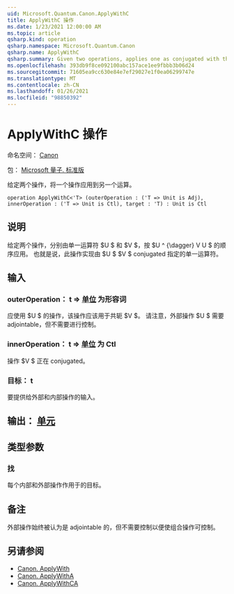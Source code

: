 ```yaml
---
uid: Microsoft.Quantum.Canon.ApplyWithC
title: ApplyWithC 操作
ms.date: 1/23/2021 12:00:00 AM
ms.topic: article
qsharp.kind: operation
qsharp.namespace: Microsoft.Quantum.Canon
qsharp.name: ApplyWithC
qsharp.summary: Given two operations, applies one as conjugated with the other.
ms.openlocfilehash: 393db9f8ce092100abc157ace1ee9fbbb3b06d24
ms.sourcegitcommit: 71605ea9cc630e84e7ef29027e1f0ea06299747e
ms.translationtype: MT
ms.contentlocale: zh-CN
ms.lasthandoff: 01/26/2021
ms.locfileid: "98850392"
---
```

# <a name="applywithc-operation"></a>ApplyWithC 操作

命名空间： [Canon](xref:Microsoft.Quantum.Canon)

包： [Microsoft 量子. 标准版](https://nuget.org/packages/Microsoft.Quantum.Standard)


给定两个操作，将一个操作应用到另一个运算。

```qsharp
operation ApplyWithC<'T> (outerOperation : ('T => Unit is Adj), innerOperation : ('T => Unit is Ctl), target : 'T) : Unit is Ctl
```


## <a name="description"></a>说明

给定两个操作，分别由单一运算符 $U $ 和 $V $，按 $U ^ {\dagger} V U $ 的顺序应用。 也就是说，此操作实现由 $U $ $V $ conjugated 指定的单一运算符。

## <a name="input"></a>输入

### <a name="outeroperation--t--unit--is-adj"></a>outerOperation： t => [单位](xref:microsoft.quantum.lang-ref.unit)  为形容词

应使用 $U $ 的操作，该操作应该用于共轭 $V $。 请注意，外部操作 $U $ 需要 adjointable，但不需要进行控制。


### <a name="inneroperation--t--unit--is-ctl"></a>innerOperation： t => [单位](xref:microsoft.quantum.lang-ref.unit)  为 Ctl

操作 $V $ 正在 conjugated。


### <a name="target--t"></a>目标： t

要提供给外部和内部操作的输入。



## <a name="output--unit"></a>输出： [单元](xref:microsoft.quantum.lang-ref.unit)



## <a name="type-parameters"></a>类型参数

### <a name="t"></a>找

每个内部和外部操作作用于的目标。

## <a name="remarks"></a>备注

外部操作始终被认为是 adjointable 的，但不需要控制以便使组合操作可控制。

## <a name="see-also"></a>另请参阅

- [Canon. ApplyWith](xref:Microsoft.Quantum.Canon.ApplyWith)
- [Canon. ApplyWithA](xref:Microsoft.Quantum.Canon.ApplyWithA)
- [Canon. ApplyWithCA](xref:Microsoft.Quantum.Canon.ApplyWithCA)